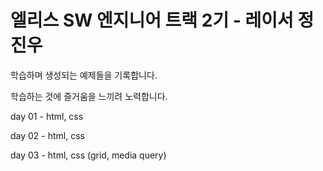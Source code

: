 # 엘리스 SW 엔지니어 트랙 2기 - 레이서 정진우

학습하며 생성되는 예제들을 기록합니다.

학습하는 것에 즐거움을 느끼려 노력합니다.

day 01 - html, css

day 02 - html, css

day 03 - html, css (grid, media query)